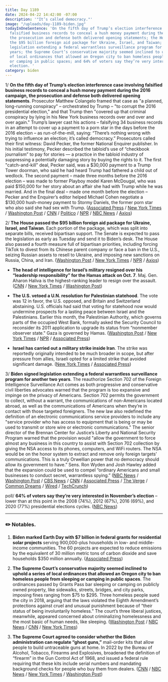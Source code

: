 ```yaml
---
title: Day 1189
date: 2024-04-22 14:42:00 -07:00
description: '"It’s called democracy."'
image: "/uploads/day-1189-biden.jpg"
todayInOneSentence: 'On the fifth day of Trump’s election interference case involving
  falsified business records to conceal a hush money payment during the 2016 campaign,
  the prosecution and defense both delivered opening statements; the House passed
  the $95 billion foreign aid package for Ukraine, Israel, and Taiwan; Biden signed
  legislation extending a federal warrantless surveillance program for another two
  years; the Supreme Court’s conservative majority seemed inclined to uphold a series
  of local ordinances that allowed an Oregon city to ban homeless people from sleeping
  or camping in public spaces; and 64% of voters say they’re very interested in November’s
  election. '
category: biden
---
```


1/ **On the fifth day of Trump’s election interference case involving falsified business records to conceal a hush money payment during the 2016 campaign, the prosecution and defense both delivered opening statements**. Prosecutor Matthew Colangelo framed that case as "a planned, long-running conspiracy" – orchestrated by Trump – "to corrupt the 2016 presidential election," and that Trump then "covered up that criminal conspiracy by lying in his New York business records over and over and over again." Trump’s lawyer cast his actions – falsifying 34 business records in an attempt to cover up a payment to a porn star in the days before the 2016 election – as run-of-the-mill, saying: “There’s nothing wrong with trying to influence an election; it’s called democracy.” Prosecutors called their first witness: David Pecker, the former National Enquirer publisher. In his initial testimony, Pecker described the tabloid’s use of “checkbook journalism” to pay for stories — a practice in the tabloid industry of suppressing a potentially damaging story by buying the rights to it. The first "catch-and-kill" deal, Pecker said, was a $30,000 payment to a Trump Tower doorman, who said he had heard Trump had fathered a child out of wedlock. The second payment – made three months before the 2016 election – was made to former Playboy model Karen McDougal, who was paid $150,000 for her story about an affair she had with Trump while he was married. And in the final deal – made one month before the election – Pecker and the Enquirer’s editor helped Michael Cohen negotiate a $130,000 hush-money payment to Stormy Daniels, the former porn star who also said she had sex with Trump. ([Associated Press](https://apnews.com/article/trump-trial-hush-money-opening-stormy-daniels-6beee9b99114898ee0dd60185d43bac5) / [New York Times](https://www.nytimes.com/live/2024/04/22/nyregion/trump-hush-money-trial) / [Washington Post](https://www.washingtonpost.com/politics/2024/04/22/trump-hush-money-trial-live-updates/) / [CNN](https://www.cnn.com/politics/live-news/trump-hush-money-trial-04-22-24/index.html) / [Politico](https://www.politico.com/live-updates/2024/04/22/trump-hush-money-criminal-trial/3-catch-and-kill-deals-00153622) / [NPR](https://www.npr.org/2024/04/22/1246321962/trump-hush-money) / [NBC News](https://www.nbcnews.com/politics/donald-trump/live-blog/trump-hush-money-trial-live-updates-opening-statements-rcna148737) / [Axios](https://www.axios.com/2024/04/22/trump-new-york-criminal-trial-hush-money))

2/ **The House passed the $95 billion foreign aid package for Ukraine, Israel, and Taiwan**. Each portion of the package, which was split into separate bills, received bipartisan support. The Senate is expected to pass the legislation as early as Tuesday and send it to Biden’s desk. The House also passed a fourth measure full of bipartisan priorities, including forcing TikTok to divest from its Chinese parent company or face a ban in the U.S., seizing Russian assets to resell to Ukraine, and imposing new sanctions on Russia, China, and Iran. ([Washington Post](https://www.washingtonpost.com/politics/2024/04/20/house-vote-ukraine-israel-aid-johnson-2/) / [New York Times](https://www.nytimes.com/2024/04/20/us/politics/ukraine-aid-bill-gaza-johnson.html) / [NPR](https://www.npr.org/2024/04/20/1245993370/house-ukraine-israel-aid-bills) / [Axios](https://www.axios.com/2024/04/20/house-foreign-aid-israel-ukraine-taiwan-pass))

* **The head of intelligence for Israel’s military resigned over his “leadership responsibility” for the Hamas attack on Oct. 7**. Maj. Gen. Aharon Haliva is the highest-ranking leader to resign over the assault. ([CNN](https://www.cnn.com/2024/04/22/middleeast/israeli-military-intelligence-chief-resigns-intl) / [New York Times](https://www.nytimes.com/live/2024/04/22/world/israel-gaza-war-hamas#haliva-has-said-he-bore-full-responsibility-for-the-intelligence-failure) / [Washington Post](https://www.washingtonpost.com/world/2024/04/22/israel-intelligence-haliva-hamas-failure/))

* **The U.S. vetoed a U.N. resolution for Palestinian statehood**. The vote was 12 in favor, the U.S. opposed, and Britain and Switzerland abstaining. U.S. officials had said that voting for statehood now would undermine prospects for a lasting peace between Israel and the Palestinians. Earlier this month, the Palestinian Authority, which governs parts of the occupied West Bank, formally asked the Security Council to reconsider its 2011 application to upgrade its status from “nonmember observer state." Gaza is governed by Hamas. ([Washington Post](https://www.washingtonpost.com/national-security/2024/04/18/us-veto-un-palestine-state/) / [New York Times](https://www.nytimes.com/2024/04/18/world/middleeast/palestinian-statehood-un-veto.html) / [NPR](https://www.npr.org/2024/04/18/1245641286/what-to-know-about-the-u-n-vote-on-whether-to-admit-palestinians-as-full-members) / [Associated Press](https://apnews.com/article/un-vote-palestinian-membership-us-veto-8d8ad60d8576b5ab9e70d2f8bf7e2881))

* **Israel has carried out a military strike inside Iran**. The strike was reportedly originally intended to be much broader in scope, but after pressure from allies, Israeli opted for a limited strike that avoided significant damage. ([New York Times](https://www.nytimes.com/2024/04/22/world/middleeast/israel-iran-war-strike.html) / [Associated Press](https://apnews.com/article/iran-israel-mideast-tensions-4-19-2024-a7ccbae2e2844bab089e8e4377a24ddb))

3/ **Biden signed legislation extending a federal warrantless surveillance program for another two years**. The reauthorize Section 702 of the Foreign Intelligence Surveillance Act comes as both progressive and conservative civil liberties advocates warned that the program is too expansive and impinge on the privacy of Americans. Section 702 permits the government to collect, without a warrant, the communications of non-Americans located abroad, as well as the communications of Americans when they’re in contact with those targeted foreigners. The new law also redefined the definition of an electronic communications service providers to include any "service provider who has access to equipment that is being or may be used to transmit or store wire or electronic communications." The senior director of the Brennan Center for Justice’s Liberty and National Security Program warned that the provision would "allow the government to force almost any business in this country to assist with Section 702 collection by giving the NSA access to its phones, computers, and WiFi routers. The NSA would be on the honor system to extract and remove only foreign targets’ communications. This is a truly Orwellian power that no democracy should allow its government to have.” Sens. Ron Wyden and Josh Hawley added that the expansion could be used to compel “ordinary Americans and small businesses to conduct secret, warrantless spying.” ([NBC News](https://www.nbcnews.com/politics/congress/senate-renews-fisa-section-702-spying-privacy-rcna148394) / [Washington Post](https://www.washingtonpost.com/national-security/2024/04/20/congress-extends-controversial-warrantless-surveillance-law-two-years/) / [CBS News](https://www.cbsnews.com/news/biden-signs-bill-reauthorizing-fisa-surveillance-program-section-702/) / [CNN](https://www.cnn.com/2024/04/19/politics/fisa-senate-negotiations/index.html) / [Associated Press](https://apnews.com/article/fisa-donald-trump-surveillance-congress-johnson-81e991c9f82e77b2fe13f8a3e0e25349) / [The Verge](https://www.theverge.com/2024/4/20/24135339/fisa-720-reauthorization-senate-lapse-durbin-wyden) / [Common Dreams](https://www.commondreams.org/news/warrantless-spying-expansion-senate) / [Wired](https://www.wired.com/story/nsa-ndaa-lobbying-privacy-loophole/) / [TechCrunch](https://techcrunch.com/2024/04/20/fisa-nsa-fbi-government-surveillance/))

poll/ **64% of voters say they’re very interested in November’s election** – lower than at this point in the 2008 (74%), 2012 (67%), 2016 (69%), and 2020 (77%) presidential elections cycles. ([NBC News](https://www.nbcnews.com/politics/2024-election/poll-biden-trump-tight-race-election-interest-low-rcna148170))

---

### ✏️ Notables.

1. **Biden marked Earth Day with $7 billion in federal grants for residential solar projects** serving 900,000-plus households in low- and middle-income communities. The 60 projects are expected to reduce emissions by the equivalent of 30 million metric tons of carbon dioxide and save households $350 million annually. ([Associated Press](https://apnews.com/article/biden-earth-day-solar-grants-epa-climate-5bece7e419e9141241287575abb0fefc))

2. **The Supreme Court’s conservative majority seemed inclined to uphold a series of local ordinances that allowed an Oregon city to ban homeless people from sleeping or camping in public spaces**. The ordinances passed by Grants Pass bar sleeping or camping on publicly owned property, like sidewalks, streets, bridges, and city parks, imposing fines ranging from $75 to $295. Three homeless people sued the city in 2018, arguing that the laws violated the Eighth Amendment’s protections against cruel and unusual punishment because of “their status of being involuntarily homeless.” The court’s three liberal justices, meanwhile, appeared concerned about criminalizing homelessness and the most basic of human needs, like sleeping. ([Washington Post](https://www.washingtonpost.com/politics/2024/04/22/supreme-court-homelessness-camping-ban-oregon/) / [NBC News](https://www.nbcnews.com/politics/supreme-court/supreme-court-weighs-oregon-citys-power-punish-homeless-rcna148549) / [CNN](https://www.cnn.com/2024/04/22/politics/supreme-court-homeless-grants-pass/index.html) / [New York Times](https://www.nytimes.com/live/2024/04/22/us/supreme-court-homelessness))

3. **The Supreme Court agreed to consider whether the Biden administration can regulate “ghost guns,”** mail-order kits that allow people to build untraceable guns at home. In 2022 by the Bureau of Alcohol, Tobacco, Firearms and Explosives, broadened the definition of “firearm” in the Gun Control Act of 1968, and issued a federal rule requiring that these kits include serial numbers and mandating background checks for people who buy them from dealers. ([CNN](https://www.cnn.com/2024/04/22/politics/supreme-court-to-review-bidens-ghost-gun-regulations/index.html) / [NBC News](https://www.nbcnews.com/politics/supreme-court/supreme-court-decide-biden-administration-can-regulate-ghost-guns-rcna147065) / [New York Times](https://www.nytimes.com/2024/04/22/us/supreme-court-ghost-guns.html) / [Washington Post](https://www.washingtonpost.com/politics/2024/04/22/supreme-court-will-hear-challenge-biden-administration-rule-ghost-guns/))